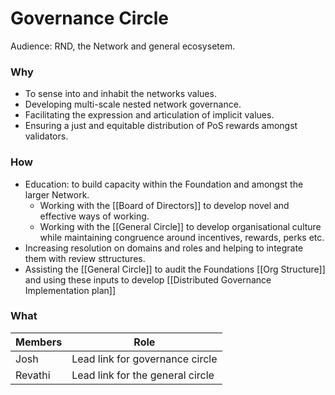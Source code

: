 # Governance Circle
Audience: RND, the Network and general ecosysetem.

### Why
- To sense into and inhabit the networks values.
- Developing multi-scale nested network governance.
- Facilitating the expression and articulation of implicit values.
- Ensuring a just and equitable distribution of PoS rewards amongst validators.

### How
- Education: to build capacity within the Foundation and amongst the larger Network.
	- Working with the [[Board of Directors]] to develop novel and effective ways of working.
	- Working with the [[General Circle]] to develop organisational culture while maintaining congruence around incentives, rewards, perks etc. 
- Increasing resolution on domains and roles and helping to integrate them with review sttructures.
- Assisting the [[General Circle]] to audit the Foundations [[Org Structure]] and using these inputs to develop [[Distributed Governance Implementation plan]]

### What
| Members | Role |
|---|---|
| Josh | Lead link for governance circle |
| Revathi | Lead link for the general circle|





